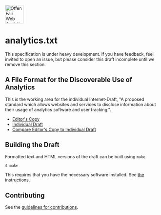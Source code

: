 <a href="https://www.offen.dev/">
  <img src="https://offen.github.io/press-kit/avatars/avatar-OFWA-header.svg" alt="Offen Fair Web Analytics logo" title="Offen Fair Web Analytics" width="60px"/>
</a>

# analytics.txt

This specification is under heavy development. If you have feedback, feel invited to open an issue, but please consider this draft incomplete until we remove this section.

## A File Format for the Discoverable Use of Analytics

This is the working area for the individual Internet-Draft, "A proposed standard which allows websites and services to disclose information about their usage of analytics software and user tracking.".

* [Editor's Copy](https://offen.github.io/analyticstxt/#go.draft-ring-analyticstxt.html)
* [Individual Draft](https://datatracker.ietf.org/doc/html/draft-ring-analyticstxt)
* [Compare Editor's Copy to Individual Draft](https://offen.github.io/analyticstxt/#go.draft-ring-analyticstxt.diff)

## Building the Draft

Formatted text and HTML versions of the draft can be built using `make`.

```sh
$ make
```

This requires that you have the necessary software installed.  See
[the instructions](https://github.com/martinthomson/i-d-template/blob/master/doc/SETUP.md).


## Contributing

See the
[guidelines for contributions](https://github.com/offen/analyticstxt/blob/main/CONTRIBUTING.md).
